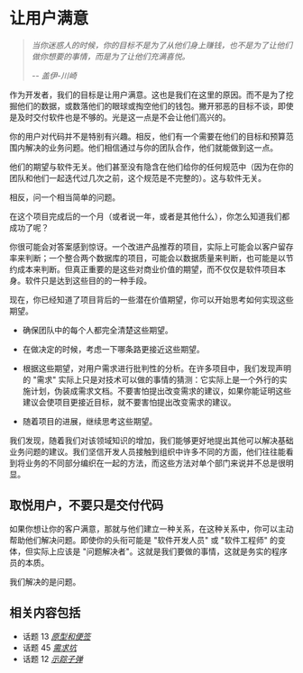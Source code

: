 # 让用户满意
<!-- 2020.04.29 -->

> _当你迷惑人的时候，你的目标不是为了从他们身上赚钱，也不是为了让他们做你想要的事情，而是为了让他们充满喜悦。_
>
> _-- 盖伊-川崎_

作为开发者，我们的目标是让用户满意。这也是我们在这里的原因。而不是为了挖掘他们的数据，或数落他们的眼球或掏空他们的钱包。撇开邪恶的目标不谈，即使是及时交付软件也是不够的。光是这一点是不会让他们高兴的。

你的用户对代码并不是特别有兴趣。相反，他们有一个需要在他们的目标和预算范围内解决的业务问题。他们相信通过与你的团队合作，他们就能做到这一点。

他们的期望与软件无关。他们甚至没有隐含在他们给你的任何规范中（因为在你的团队和他们一起迭代过几次之前，这个规范是不完整的）。这与软件无关。

相反，问一个相当简单的问题。

在这个项目完成后的一个月（或者说一年，或者是其他什么），你怎么知道我们都成功了呢？

你很可能会对答案感到惊讶。一个改进产品推荐的项目，实际上可能会以客户留存率来判断；一个整合两个数据库的项目，可能会以数据质量来判断，也可能是以节约成本来判断。但真正重要的是这些对商业价值的期望，而不仅仅是软件项目本身。软件只是达到这些目的的一种手段。

现在，你已经知道了项目背后的一些潜在价值期望，你可以开始思考如何实现这些期望。

- 确保团队中的每个人都完全清楚这些期望。

- 在做决定的时候，考虑一下哪条路更接近这些期望。

- 根据这些期望，对用户需求进行批判性的分析。在许多项目中，我们发现声明的 "需求" 实际上只是对技术可以做的事情的猜测：它实际上是一个外行的实施计划，伪装成需求文档。不要害怕提出改变需求的建议，如果你能证明这些建议会使项目更接近目标，就不要害怕提出改变需求的建议。

- 随着项目的进展，继续思考这些期望。

我们发现，随着我们对该领域知识的增加，我们能够更好地提出其他可以解决基础业务问题的建议。我们坚信开发人员接触到组织中许多不同的方面，他们往往能看到将业务的不同部分编织在一起的方法，而这些方法对单个部门来说并不总是很明显。

## 取悦用户，不要只是交付代码
如果你想让你的客户满意，那就与他们建立一种关系，在这种关系中，你可以主动帮助他们解决问题。即使你的头衔可能是 "软件开发人员" 或 "软件工程师" 的变体，但实际上应该是 "问题解决者"。这就是我们要做的事情，这就是务实的程序员的本质。

我们解决的是问题。

## 相关内容包括
- 话题 13 [_原型和便签_](../Chapter2/原型和便签.md)
- 话题 45 [_需求坑_](../Chapter8/需求坑.md)
- 话题 12 [_示踪子弹_](../Chapter2/示踪子弹.md)
